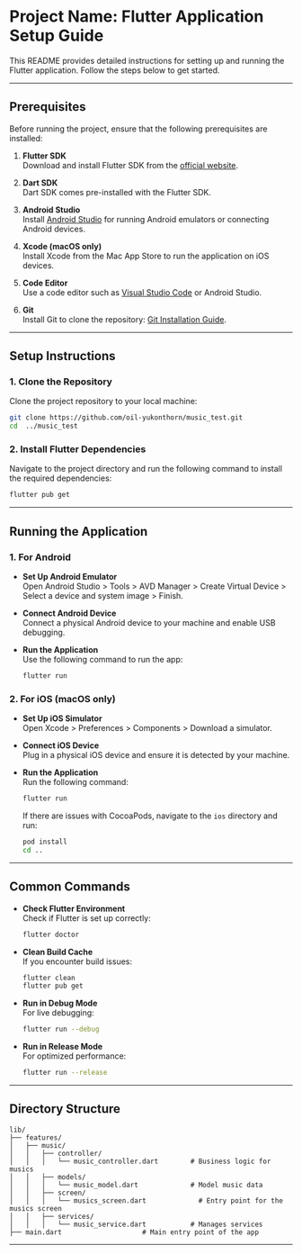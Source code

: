 
# Project Name: Flutter Application Setup Guide

This README provides detailed instructions for setting up and running the Flutter application. Follow the steps below to get started.

---

## Prerequisites

Before running the project, ensure that the following prerequisites are installed:

1. **Flutter SDK**  
   Download and install Flutter SDK from the [official website](https://flutter.dev/docs/get-started/install).

2. **Dart SDK**  
   Dart SDK comes pre-installed with the Flutter SDK.

3. **Android Studio**  
   Install [Android Studio](https://developer.android.com/studio) for running Android emulators or connecting Android devices.

4. **Xcode (macOS only)**  
   Install Xcode from the Mac App Store to run the application on iOS devices.

5. **Code Editor**  
   Use a code editor such as [Visual Studio Code](https://code.visualstudio.com/) or Android Studio.

6. **Git**  
   Install Git to clone the repository: [Git Installation Guide](https://git-scm.com/).

---

## Setup Instructions

### 1. Clone the Repository
Clone the project repository to your local machine:
```bash
git clone https://github.com/oil-yukonthorn/music_test.git
cd  ../music_test
```

### 2. Install Flutter Dependencies
Navigate to the project directory and run the following command to install the required dependencies:
```bash
flutter pub get
```

---

## Running the Application

### 1. For Android
- **Set Up Android Emulator**  
  Open Android Studio > Tools > AVD Manager > Create Virtual Device > Select a device and system image > Finish.

- **Connect Android Device**  
  Connect a physical Android device to your machine and enable USB debugging.

- **Run the Application**  
  Use the following command to run the app:
  ```bash
  flutter run
  ```

### 2. For iOS (macOS only)
- **Set Up iOS Simulator**  
  Open Xcode > Preferences > Components > Download a simulator.

- **Connect iOS Device**  
  Plug in a physical iOS device and ensure it is detected by your machine.

- **Run the Application**  
  Run the following command:
  ```bash
  flutter run
  ```

  If there are issues with CocoaPods, navigate to the `ios` directory and run:
  ```bash
  pod install
  cd ..
  ```

---

## Common Commands

- **Check Flutter Environment**  
  Check if Flutter is set up correctly:
  ```bash
  flutter doctor
  ```

- **Clean Build Cache**  
  If you encounter build issues:
  ```bash
  flutter clean
  flutter pub get
  ```

- **Run in Debug Mode**  
  For live debugging:
  ```bash
  flutter run --debug
  ```

- **Run in Release Mode**  
  For optimized performance:
  ```bash
  flutter run --release
  ```

---

## Directory Structure
```plaintext
lib/
├── features/
│   ├── music/
│   │   ├── controller/
│   │   │   └── music_controller.dart        # Business logic for musics
│   │   ├── models/
│   │   │   └── music_model.dart             # Model music data
│   │   ├── screen/
│   │   │   └── musics_screen.dart             # Entry point for the musics screen
│   │   ├── services/
│   │   │   └── music_service.dart           # Manages services
├── main.dart                    # Main entry point of the app
```
---
